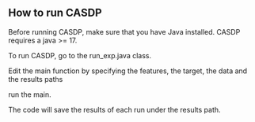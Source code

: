 ## How to run CASDP

Before running CASDP, make sure that you have Java installed. CASDP requires a java >= 17. 

To run CASDP, go to the run_exp.java class.

Edit the main function by specifying the features, the target, the data and the results paths 

run the main.

The code will save the results of each run under the results path. 
